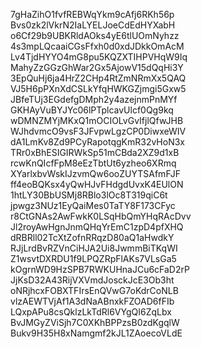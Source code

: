 7gHaZihO1fvfREBWqYkm9cAfj6RKh56p
Bvs0zk2lVkrN2IaLYELJoeCdEdHYXabH
o6Cf29b9UBKRldAOks4yE6tlUOmNyhzz
4s3mpLQcaaiCGsFfxh0d0xdJDkkOmAcM
Lv4TjdHYYO4mG8pu5KQZXTIHPVHqW9Iq
MahyZzGGzGhWar2Gx5AjowV15dQqHi3Y
3EpQuHj6ja4HrZ2CHp4RtZmNRmXx5QAQ
VJ5H6pPXnXdCSLkYfqHWKGZjmgi5Gxw5
JBfeTUj3EGdefgDMph2y4azejnmPnMYf
GKHAyVuBYJYc06lPTplcavUlcf0Qg9kq
wDMNZMYjMKxQ1mOCIOLvGvIfjlQfwJHB
WJhdvmcO9vsF3JFvpwLgzCP0DiwxeWIV
dA1LmKv8Zd9PCyRapotqgKmR32vHoN3x
TRr0xBhESIGIRWkSp51mCBda2XZ9d1xB
rcwKnQIcfFpM8eEzTbtUt6yzheo6XRmq
XYarlxbvWskIJzvmQw6ooZUYTSAfmFJF
ff4eoBQKsx4yQwHJvFHdgdUvxK4EUlON
1htLY30BbUSMj8RBlo3lOc8T319qiC6t
jpwgz3NUz1EyQaiMes0TaTY8F173CFyc
r8CtGNAs2AwFwkK0LSqHbQmYHqRAcDvv
Jl2royAwHgnJnmQHqYrEmC1zpD4pfXHQ
dRBRll02TcXtZofnRRqzD80aQ1aHwdkY
RJjLrdBvRZVnCiHJA2Ui8JwmmBiTKqWI
Z1wsvtDXRDU1f9LPQZRpFlAKs7VLsGa5
kOgrnWD9HzSPB7RWKUHnaJCu6cFaD2rP
JjKsD32A43RijVXVmdJosckJcE3Ob3ht
oNRjhcxFOBXTFIrsEnQVwG7oKdrCoNLB
vlzAEWTVjAf1A3dNaABnxkFZOAD6fFIb
LQxpAPu8csQklzLkTdRl6VYgQI6ZqLbx
BvJMGyZViSjh7C0XKhBPPzsB0zdKgqlW
Bukv9H35H8xNamgmf2kJL1ZAoecoVLdE
